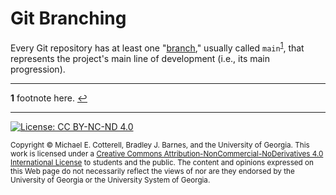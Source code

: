# Git Branching

Every Git repository has at least one "[branch][branch-ref]," usually called
`main`<sup id="a1">[1](#f1)</sup>, that represents the project's main line of
development (i.e., its main progression).

[branch-ref]: https://git-scm.com/docs/gitglossary#Documentation/gitglossary.txt-aiddefbranchabranch "Git Glossary: branch"

<hr/>

<b id="f1">1</b> footnote here. [↩](#a1)

<hr/>

[![License: CC BY-NC-ND 4.0](https://img.shields.io/badge/License-CC%20BY--NC--ND%204.0-lightgrey.svg)](http://creativecommons.org/licenses/by-nc-nd/4.0/)

<small>
Copyright &copy; Michael E. Cotterell, Bradley J. Barnes, and the University of Georgia.
This work is licensed under a <a rel="license" href="http://creativecommons.org/licenses/by-nc-nd/4.0/">Creative Commons Attribution-NonCommercial-NoDerivatives 4.0 International License</a> to students and the public.
The content and opinions expressed on this Web page do not necessarily reflect the views of nor are they endorsed by the University of Georgia or the University System of Georgia.
</small>
